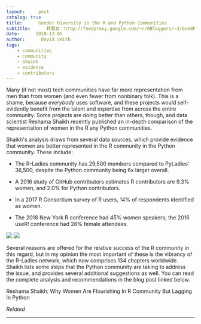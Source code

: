 ```yaml
---
layout:     post
catalog: true
title:      Gender Diversity in the R and Python Communities
subtitle:      转载自：http://feedproxy.google.com/~r/RBloggers/~3/GsedFZl5Pac/
date:      2018-12-05
author:      David Smith
tags:
    - communities
    - community
    - shaikh
    - evidence
    - contributors
---
```







Many (if not most) tech communities have far more representation from men than from women (and even fewer from nonbinary folk). This is a shame, because *everybody* uses software, and these projects would self-evidently benefit from the talent and expertise from across the entire community. Some projects are doing better than others, though, and data scientist Reshama Shaikh recently published an in-depth comparison of the representation of women in the R any Python communities.

Shaikh's analysis draws from several data sources, which provide evidence that women are better represented in the R community in the Python community. These include:

- The R-Ladies community has 29,500 members compared to PyLadies' 36,500, despite the Python community being 6x larger overall.

- A 2016 study of GitHub contributors estimates R contributors are 9.3% women, and 2.0% for Python contributors.

- In a 2017 R Consortium survey of R users, 14% of respondents identified as women.

- The 2018 New York R conference had 45% women speakers; the 2016 useR! conference had 28% female attendees. 


![](https://revolution-computing.typepad.com/.a/6a010534b1db25970b022ad37f54ba200c-800wi)
![](https://revolution-computing.typepad.com/.a/6a010534b1db25970b022ad37f54ba200c-800wi)


Several reasons are offered for the relative success of the R community in this regard, but in my opinion the most important of these is the vibrancy of the R-Ladies network, which now comprises 134 chapters worldwide. Shaikh lists some steps that the Python community are taking to address the issue, and provides several additional suggestions as well. You can read the complete analysis and recommendations in the blog post linked below. 

Reshama Shaikh: Why Women Are Flourishing In R Community But Lagging In Python


*Related*








---
